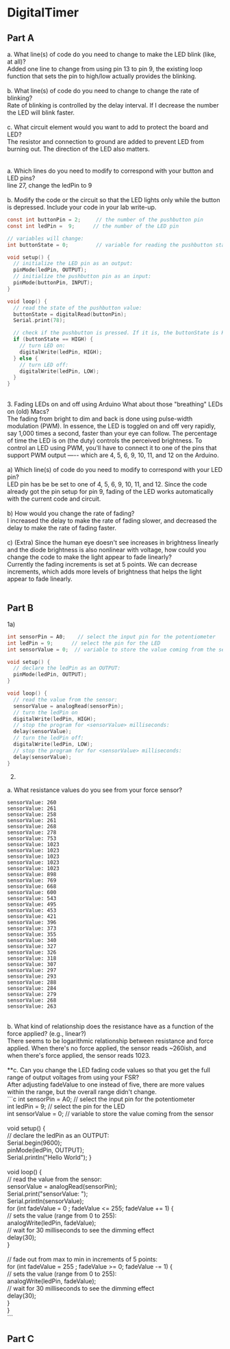 # DigitalTimer

## Part A
a. What line(s) of code do you need to change to make the LED blink (like, at all)? <br />
Added one line to change from using pin 13 to pin 9, the existing loop function that sets the pin to high/low actually provides the blinking. <br />
 <br />
b. What line(s) of code do you need to change to change the rate of blinking? <br />
Rate of blinking is controlled by the delay interval. If I decrease the number the LED will blink faster. <br />
 <br />
c. What circuit element would you want to add to protect the board and LED? <br />
The resistor and connection to ground are added to prevent LED from burning out. The direction of the LED also matters. <br />
 <br />
 <br />
a. Which lines do you need to modify to correspond with your button and LED pins? <br />
line 27, change the ledPin to 9 <br />
 <br />
b. Modify the code or the circuit so that the LED lights only while the button is depressed. Include your code in your lab write-up. <br />
```c
const int buttonPin = 2;     // the number of the pushbutton pin
const int ledPin =  9;      // the number of the LED pin

// variables will change:
int buttonState = 0;         // variable for reading the pushbutton status

void setup() {
  // initialize the LED pin as an output:
  pinMode(ledPin, OUTPUT);
  // initialize the pushbutton pin as an input:
  pinMode(buttonPin, INPUT);
}

void loop() {
  // read the state of the pushbutton value:
  buttonState = digitalRead(buttonPin);
  Serial.print(78);

  // check if the pushbutton is pressed. If it is, the buttonState is HIGH:
  if (buttonState == HIGH) {
    // turn LED on:
    digitalWrite(ledPin, HIGH);
  } else {
    // turn LED off:
    digitalWrite(ledPin, LOW);
  }
}
```
<br />
3. Fading LEDs on and off using Arduino What about those "breathing" LEDs on (old) Macs? <br /> The fading from bright to dim and back is done using pulse-width modulation (PWM). In essence, the LED is toggled on and off very rapidly, say 1,000 times a second, faster than your eye can follow. The percentage of time the LED is on (the duty) controls the perceived brightness. To control an LED using PWM, you'll have to connect it to one of the pins that support PWM output —-- which are 4, 5, 6, 9, 10, 11, and 12 on the Arduino.<br />
 <br />
a) Which line(s) of code do you need to modify to correspond with your LED pin?<br />
LED pin has be be set to one of 4, 5, 6, 9, 10, 11, and 12. Since the code already got the pin setup for pin 9, fading of the LED works automatically with the current code and circuit. <br />
 <br />
b) How would you change the rate of fading?<br />
I increased the delay to make the rate of fading slower, and decreased the delay to make the rate of fading faster. <br />
 <br />
c) (Extra) Since the human eye doesn't see increases in brightness linearly and the diode brightness is also nonlinear with voltage, how could you change the code to make the light appear to fade linearly?<br />
Currently the fading increments is set at 5 points. We can decrease increments, which adds more levels of brightness that helps the light appear to fade linearly. <br />
 <br />

## Part B

1a) <br />
```c
int sensorPin = A0;    // select the input pin for the potentiometer
int ledPin = 9;      // select the pin for the LED
int sensorValue = 0;  // variable to store the value coming from the sensor

void setup() {
  // declare the ledPin as an OUTPUT:
  pinMode(ledPin, OUTPUT);
}

void loop() {
  // read the value from the sensor:
  sensorValue = analogRead(sensorPin);
  // turn the ledPin on
  digitalWrite(ledPin, HIGH);
  // stop the program for <sensorValue> milliseconds:
  delay(sensorValue);
  // turn the ledPin off:
  digitalWrite(ledPin, LOW);
  // stop the program for for <sensorValue> milliseconds:
  delay(sensorValue);
}
```

2. <br />
a. What resistance values do you see from your force sensor? <br />
```
sensorValue: 260
sensorValue: 261
sensorValue: 258
sensorValue: 261
sensorValue: 268
sensorValue: 278
sensorValue: 753
sensorValue: 1023
sensorValue: 1023
sensorValue: 1023
sensorValue: 1023
sensorValue: 1023
sensorValue: 898
sensorValue: 769
sensorValue: 668
sensorValue: 600
sensorValue: 543
sensorValue: 495
sensorValue: 453
sensorValue: 421
sensorValue: 396
sensorValue: 373
sensorValue: 355
sensorValue: 340
sensorValue: 327
sensorValue: 326
sensorValue: 318
sensorValue: 307
sensorValue: 297
sensorValue: 293
sensorValue: 288
sensorValue: 284
sensorValue: 279
sensorValue: 268
sensorValue: 263
```
 <br />
b. What kind of relationship does the resistance have as a function of the force applied? (e.g., linear?) <br />
There seems to be logarithmic relationship between resistance and force applied. When there's no force applied, the sensor reads ~260ish, and when there's force applied, the sensor reads 1023. <br />
 <br />
**c. Can you change the LED fading code values so that you get the full range of output voltages from using your FSR?<br />
 After adjusting fadeValue to one instead of five, there are more values within the range, but the overall range didn't change. <br />
```c
int sensorPin = A0;    // select the input pin for the potentiometer <br />
int ledPin = 9;      // select the pin for the LED <br />
int sensorValue = 0;  // variable to store the value coming from the sensor <br />
 <br />
void setup() { <br />
  // declare the ledPin as an OUTPUT: <br />
  Serial.begin(9600); <br />
  pinMode(ledPin, OUTPUT); <br />
  Serial.println("Hello World");
} <br />
 <br />
void loop() { <br />
  // read the value from the sensor: <br />
  sensorValue = analogRead(sensorPin); <br />
  Serial.print("sensorValue: "); <br />
  Serial.println(sensorValue); <br />
  for (int fadeValue = 0 ; fadeValue <= 255; fadeValue += 1) { <br />
    // sets the value (range from 0 to 255): <br />
    analogWrite(ledPin, fadeValue); <br />
    // wait for 30 milliseconds to see the dimming effect <br />
    delay(30); <br />
  } <br />
 <br />
  // fade out from max to min in increments of 5 points: <br />
  for (int fadeValue = 255 ; fadeValue >= 0; fadeValue -= 1) { <br />
    // sets the value (range from 0 to 255): <br />
    analogWrite(ledPin, fadeValue); <br />
    // wait for 30 milliseconds to see the dimming effect <br />
    delay(30); <br />
  } <br />
} <br />
```

## Part C
